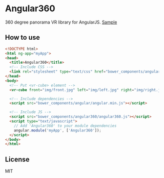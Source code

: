 # Angular360

360 degree panorama VR library for AngularJS. [Sample](http://ejeinc.github.io/Angular360/)

## How to use

```HTML
<!DOCTYPE html>
<html ng-app="myApp">
<head>
  <title>Angular360</title>
  <!-- Include CSS -->
  <link rel="stylesheet" type="text/css" href="bower_components/angular360/angular360.css">
</head>
<body>
  <!-- Put <vr-cube> element -->
  <vr-cube front="img/front.jpg" left="img/left.jpg" right="img/right.jpg" back="img/back.jpg" top="img/top.jpg" bottom="img/bottom.jpg"></vr-cube>

  <!-- Include dependencies -->
  <script src="bower_components/angular/angular.min.js"></script>

  <!-- Include JS -->
  <script src="bower_components/angular360/angular360.js"></script>
  <script type="text/javascript">
    // Add 'Angular360' to your module dependencies
    angular.module('myApp', ['Angular360']);
  </script>
</body>
</html>
```

## License

MIT